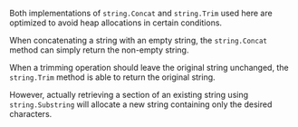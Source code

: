 ﻿Both implementations of `string.Concat` and `string.Trim` used here are optimized to avoid heap allocations in certain conditions.

When concatenating a string with an empty string, the `string.Concat` method can simply return the non-empty string.

When a trimming operation should leave the original string unchanged, the `string.Trim` method is able to return the original string.

However, actually retrieving a section of an existing string using `string.Substring` will allocate a new string containing only the desired characters.